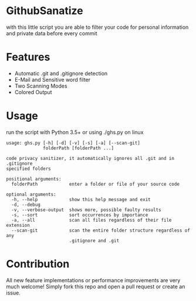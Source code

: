 # GithubSanatize
with this little script you are able to filter your code for personal information and private data before every commit

# Features
 * Automatic .git and .gitignore detection
 * E-Mail and Sensitive word filter
 * Two Scanning Modes
 * Colored Output

# Usage
run the script with Python 3.5+ or using ./ghs.py on linux

```
usage: ghs.py [-h] [-d] [-v] [-s] [-a] [--scan-git]
              folderPath [folderPath ...]

code privacy sanitizer, it automatically ignores all .git and in .gitignore
specified folders

positional arguments:
  folderPath            enter a folder or file of your source code

optional arguments:
  -h, --help            show this help message and exit
  -d, --debug
  -v, --verbose-output  shows more, possible faulty results
  -s, --sort            sort occurrences by importance
  -a, --all             scan all files regardless of their file extension
  --scan-git            scan the entire folder structure regardless of any
                        .gitignore and .git 
```

# Contribution
All new feature implementations or performance improvements are very much welcome!
Simply fork this repo and open a pull request or create an issue.
                        
